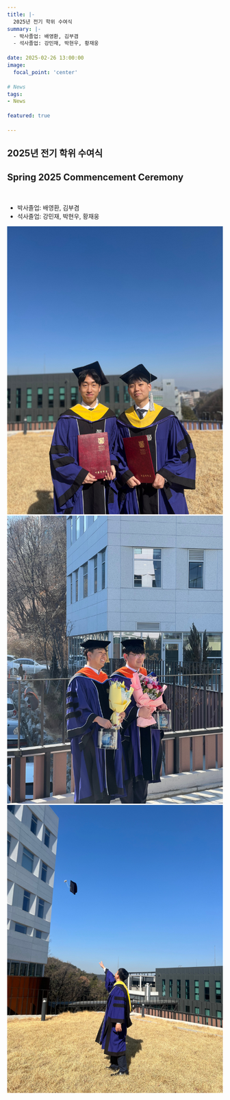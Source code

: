 ```yaml
---
title: |-
  2025년 전기 학위 수여식
summary: |-
  - 박사졸업: 배영환, 김부겸
  - 석사졸업: 강민재, 박현우, 황재웅

date: 2025-02-26 13:00:00
image:
  focal_point: 'center'

# News
tags: 
- News

featured: true

---
```


## 2025년 전기 학위 수여식 
## Spring 2025 Commencement Ceremony
</br>

 - 박사졸업: 배영환, 김부겸 </br>
 - 석사졸업: 강민재, 박현우, 황재웅


  <!-- ![featuered](featured.jpg) -->
  ![250229-fig1](fig1.jpg)
  ![250229-fig2](fig2.jpg)
  ![250229-fig3](fig3.jpg)